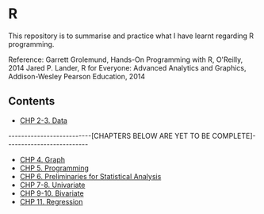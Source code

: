 # R
This repository is to summarise and practice what I have learnt regarding R programming.

Reference: Garrett Grolemund, Hands-On Programming with R, O'Reilly, 2014
           Jared P. Lander, R for Everyone: Advanced Analytics and Graphics, Addison-Wesley Pearson Education, 2014

## Contents
* [CHP 2-3. Data](https://github.com/mhnam/r_statistical_analysis/blob/master/chp2.md)

--------------------------[CHAPTERS BELOW ARE YET TO BE COMPLETE]--------------------------

* [CHP 4. Graph](https://github.com/mhnam/r_statistical_analysis/blob/master)
* [CHP 5. Programming](https://github.com/mhnam/r_statistical_analysis/blob/master)
* [CHP 6. Preliminaries for Statistical Analysis](https://github.com/mhnam/r_statistical_analysis/blob/master)
* [CHP 7-8. Univariate](https://github.com/mhnam/r_statistical_analysis/blob/master)
* [CHP 9-10. Bivariate](https://github.com/mhnam/r_statistical_analysis/blob/master)
* [CHP 11. Regression](https://github.com/mhnam/r_statistical_analysis/blob/master)
